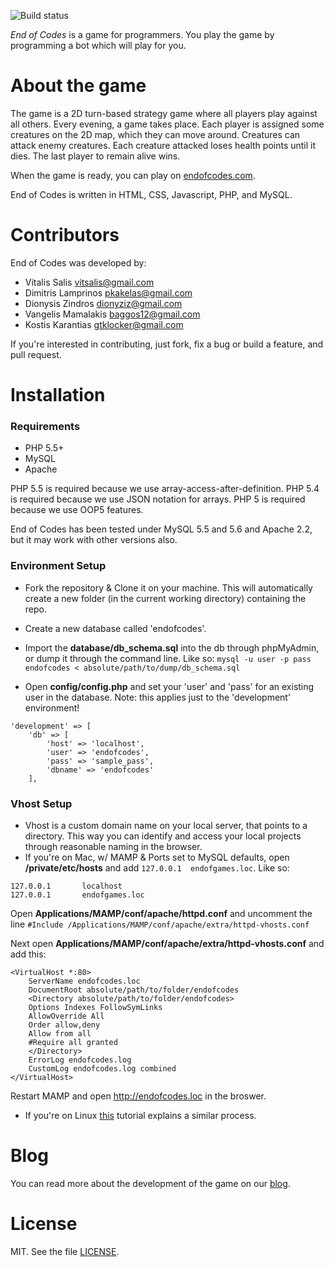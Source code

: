 ![Build status](https://travis-ci.org/dionyziz/endofcodes.png?branch=master)

*End of Codes* is a game for programmers. You play the game by programming a bot which will play for you.

About the game
==============
The game is a 2D turn-based strategy game where all players play against all others. Every evening, a game takes place.
Each player is assigned some creatures on the 2D map, which they can move around. Creatures can attack enemy creatures.
Each creature attacked loses health points until it dies. The last player to remain alive wins.

When the game is ready, you can play on [endofcodes.com](http://endofcodes.com/).

End of Codes is written in HTML, CSS, Javascript, PHP, and MySQL.

Contributors
============
End of Codes was developed by:

 * Vitalis Salis <vitsalis@gmail.com>
 * Dimitris Lamprinos <pkakelas@gmail.com>
 * Dionysis Zindros <dionyziz@gmail.com>
 * Vangelis Mamalakis <baggos12@gmail.com>
 * Kostis Karantias <gtklocker@gmail.com>

If you're interested in contributing, just fork, fix a bug or build a feature, and pull request.

Installation
==========

### Requirements

 * PHP 5.5+
 * MySQL
 * Apache

PHP 5.5 is required because we use array-access-after-definition. PHP 5.4 is required because we use JSON notation
for arrays. PHP 5 is required because we use OOP5 features.

End of Codes has been tested under MySQL 5.5 and 5.6 and Apache 2.2, but it may work with other versions also.

### Environment Setup

* Fork the repository & Clone it on your machine. This will automatically create a new folder (in the current working directory) containing the repo.
* Create a new database called 'endofcodes'. 
* Import the **database/db_schema.sql** into the db through phpMyAdmin, or dump it through the command line. Like so: `mysql -u user -p pass endofcodes < absolute/path/to/dump/db_schema.sql` 

* Open **config/config.php** and set your 'user' and 'pass' for an existing user in the database.
Note: this applies just to the 'development' environment!
```
'development' => [
    'db' => [
        'host' => 'localhost',
        'user' => 'endofcodes',
        'pass' => 'sample_pass',
        'dbname' => 'endofcodes'
    ],
```

### Vhost Setup
* Vhost is a custom domain name on your local server, that points to a directory. This way you can identify and access your local projects through reasonable naming in the browser.
* If you're on Mac, w/ MAMP & Ports set to MySQL defaults, open **/private/etc/hosts** and add `127.0.0.1  endofgames.loc`. Like so:

```
127.0.0.1       localhost
127.0.0.1       endofgames.loc
```
Open **Applications/MAMP/conf/apache/httpd.conf** and uncomment the line `#Include /Applications/MAMP/conf/apache/extra/httpd-vhosts.conf`

Next open **Applications/MAMP/conf/apache/extra/httpd-vhosts.conf** and add this: 
```
<VirtualHost *:80>
    ServerName endofcodes.loc
    DocumentRoot absolute/path/to/folder/endofcodes
    <Directory absolute/path/to/folder/endofcodes>
    Options Indexes FollowSymLinks
    AllowOverride All
    Order allow,deny
    Allow from all
    #Require all granted
    </Directory>
    ErrorLog endofcodes.log
    CustomLog endofcodes.log combined
</VirtualHost> 
```
Restart MAMP and open http://endofcodes.loc in the broswer.

* If you're on Linux [this](https://www.digitalocean.com/community/articles/how-to-set-up-apache-virtual-hosts-on-ubuntu-12-04-lts) tutorial explains a similar process.


Blog
====
You can read more about the development of the game on our [blog](http://blog.endofcodes.com).

License
=======
MIT. See the file [LICENSE](https://github.com/dionyziz/endofcodes/blob/master/LICENSE).

